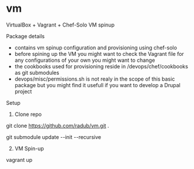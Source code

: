 vm
==

VirtualBox + Vagrant + Chef-Solo VM spinup

Package details

- contains vm spinup configuration and provisioning using chef-solo
- before spining up the VM you might want to check the Vagrant file for any configurations of your own you might want to change
- the cookbooks used for provisioning reside in /devops/chef/cookbooks as git submodules
- devops/misc/permissions.sh is not realy in the scope of this basic package but you might find it usefull if you want to develop a Drupal project

Setup

1. Clone repo
  
  git clone https://github.com/radub/vm.git .
  
  git submodule update --init --recursive

2. VM Spin-up
  
  vagrant up
